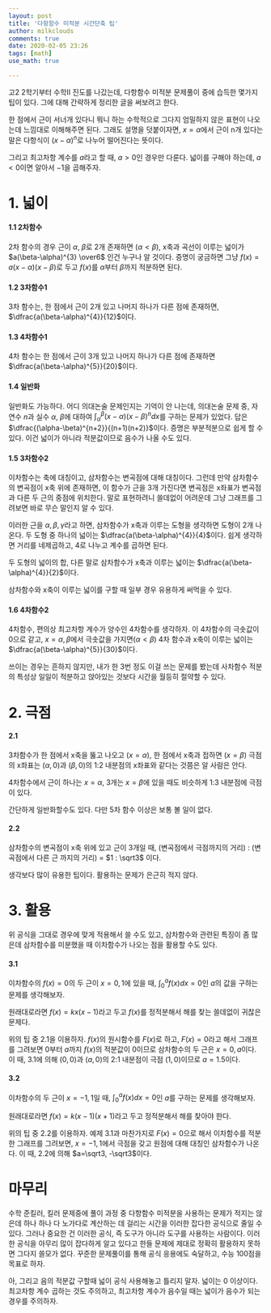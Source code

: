 ```yaml
---
layout: post
title: '다항함수 미적분 시간단축 팁'
author: milkclouds
comments: true
date: 2020-02-05 23:26
tags: [math]
use_math: true

---
```



고2 2학기부터 수학II 진도를 나갔는데, 다항함수 미적분 문제풀이 중에 습득한 몇가지 팁이 있다. 그에 대해 간략하게 정리한 글을 써보려고 한다.   


한 점에서 근이 서너개 있다니 뭐니 하는 수학적으로 그다지 엄밀하지 않은 표현이 나오는데 느낌대로 이해해주면 된다. 그래도 설명을 덧붙이자면, $x=\alpha$에서 근이 n개 있다는 말은 다항식이 $(x-\alpha)^n$로 나누어 떨어진다는 뜻이다.  

그리고 최고차항 계수를 $a$라고 할 때, $a>0$인 경우만 다룬다. 넓이를 구해야 하는데, $a<0$이면 알아서 $-1$을 곱해주자.

# 1. 넓이  

#### 1.1 2차함수  
2차 함수의 경우 근이 $\alpha$, $\beta$로 2개 존재하면 ($\alpha<\beta$), x축과 곡선이 이루는 넓이가 $a(\beta-\alpha)^{3} \over6$ 인건 누구나 알 것이다. 증명이 궁금하면 그냥 $f(x)=a(x-\alpha)(x-\beta)$로 두고 $f(x)$를 $\alpha$부터 $\beta$까지 적분하면 된다.  

#### 1.2 3차함수1  
3차 함수는, 한 점에서 근이 2개 있고 나머지 하나가 다른 점에 존재하면, $\dfrac{a(\beta-\alpha)^{4}}{12}$이다.  

#### 1.3 4차함수1  
4차 함수는 한 점에서 근이 3개 있고 나머지 하나가 다른 점에 존재하면 $\dfrac{a(\beta-\alpha)^{5}}{20}$이다.  

#### 1.4 일반화  
일반화도 가능하다. 어디 의대논술 문제인지는 기억이 안 나는데, 의대논술 문제 중, 자연수 $n$과 실수 $\alpha$, $\beta$에 대하여 $\int_{\alpha}^{\beta} (x-\alpha)(x-\beta)^ndx$를 구하는 문제가 있었다. 답은 $\dfrac{(\alpha-\beta)^{n+2}}{(n+1)(n+2)}$이다. 증명은 부분적분으로 쉽게 할 수 있다. 이건 넓이가 아니라 적분값이므로 음수가 나올 수도 있다.  


#### 1.5 3차함수2  
이차함수는 축에 대칭이고, 삼차함수는 변곡점에 대해 대칭이다. 그런데 만약 삼차함수의 변곡점이 x축 위에 존재하면, 이 함수가 근을 3개 가진다면 변곡점은 x좌표가 변곡점과 다른 두 근의 중점에 위치한다. 말로 표현하려니 쓸데없이 어려운데 그냥 그래프를 그려보면 바로 무슨 말인지 알 수 있다.  


이러한 근을 $\alpha, \beta, \gamma$라고 하면, 삼차함수가 x축과 이루는 도형을 생각하면 도형이 2개 나온다. 두 도형 중 하나의 넓이는 $\dfrac{a(\beta-\alpha)^{4}}{4}$이다. 쉽게 생각하면 거리를 네제곱하고, 4로 나누고 계수를 곱하면 된다.  

두 도형의 넓이의 합, 다른 말로 삼차함수가 x축과 이루는 넓이는 $\dfrac{a(\beta-\alpha)^{4}}{2}$이다.  

삼차함수와 x축이 이루는 넓이를 구할 때 일부 경우 유용하게 써먹을 수 있다.  

#### 1.6 4차함수2  
4차함수, 편의상 최고차항 계수가 양수인 4차함수를 생각하자. 이 4차함수의 극솟값이 0으로 같고, $x=\alpha, \beta$에서 극솟값을 가지면($\alpha<\beta$) 4차 함수과 x축이 이루는 넓이는 $\dfrac{a(\beta-\alpha)^{5}}{30}$이다.  

쓰이는 경우는 흔하지 않지만, 내가 한 3번 정도 이걸 쓰는 문제를 봤는데 사차함수 적분의 특성상 일일이 적분하고 앉아있는 것보다 시간을 월등히 절약할 수 있다.    

# 2. 극점  

#### 2.1  
3차함수가 한 점에서 x축을 뚫고 나오고 ($x=\alpha$), 한 점에서 x축과 접하면 ($x=\beta$) 극점의 x좌표는 $(\alpha, 0)$과 $(\beta, 0)$의 1:2 내분점의 x좌표와 같다는 것쯤은 알 사람은 안다.  

4차함수에서 근이 하나는 $x=\alpha$, 3개는 $x=\beta$에 있을 때도 비슷하게 1:3 내분점에 극점이 있다.  

간단하게 일반화할수도 있다. 다만 5차 함수 이상은 보통 볼 일이 없다.  


#### 2.2  
삼차함수의 변곡점이 x축 위에 있고 근이 3개일 때, (변곡점에서 극점까지의 거리) : (변곡점에서 다른 근 까지의 거리) = $1 : \sqrt3$ 이다.

생각보다 많이 유용한 팁이다. 활용하는 문제가 은근히 적지 않다.  

  
  

# 3. 활용  
위 공식을 그대로 경우에 맞게 적용해서 쓸 수도 있고, 삼차함수와 관련된 특징이 좀 많은데 삼차함수를 미분했을 때 이차함수가 나오는 점을 활용할 수도 있다.  

#### 3.1  
이차함수의 $f(x)=0$의 두 근이 $x=0,1$에 있을 때, $\int_{0}^{a} f(x)dx=0$인 $a$의 값을 구하는 문제를 생각해보자.   

원래대로라면 $f(x)=kx(x-1)$라고 두고 $f(x)$를 정적분해서 해를 찾는 쓸데없이 귀찮은 문제다.    

위의 팁 중 2.1을 이용하자. $f(x)$의 원시함수를 $F(x)$로 하고, $F(x)=0$라고 해서 그래프를 그려보면 $0$부터 $a$까지 $f(x)$의 적분값이 $0$이므로 삼차함수의 두 근은 $x=0,a$이다. 이 때, 3.1에 의해 $(0,0)$과 $(a,0)$의 2:1 내분점이 극점 $(1,0)$이므로 $a=1.5$이다.  

#### 3.2    
이차함수의 두 근이 $x=-1,1$일 때, $\int_{0}^{a} f(x)dx=0$인 $a$를 구하는 문제를 생각해보자.  

원래대로라면 $f(x)=k(x-1)(x+1)$라고 두고 정적분해서 해를 찾아야 한다.  

위의 팁 중 2.2를 이용하자. 예제 3.1과 마찬가지로 $F(x)=0$으로 해서 이차함수를 적분한 그래프를 그려보면, $x=-1,1$에서 극점을 갖고 원점에 대해 대칭인 삼차함수가 나온다. 이 때, 2.2에 의해 $a=\sqrt3, -\sqrt3$이다. 


# 마무리  
수학 준킬러, 킬러 문제중에 풀이 과정 중 다항함수 미적분을 사용하는 문제가 적지는 않은데 하나 하나 다 노가다로 계산하는 데 걸리는 시간을 이러한 잡다한 공식으로 줄일 수 있다. 그러나 중요한 건 이러한 공식, 즉 도구가 아니라 도구를 사용하는 사람이다. 이러한 공식을 아무리 많이 잡다하게 알고 있다고 한들 문제에 제대로 정확히 활용하지 못하면 그다지 쓸모가 없다. 꾸준한 문제풀이를 통해 공식 응용에도 숙달하고, 수능 100점을 목표로 하자.  

아, 그리고 음의 적분값 구할때 넓이 공식 사용해놓고 틀리지 말자. 넓이는 0 이상이다. 최고차항 계수 곱하는 것도 주의하고, 최고차항 계수가 음수일 때는 넓이가 음수가 되는 경우를 주의하자.    